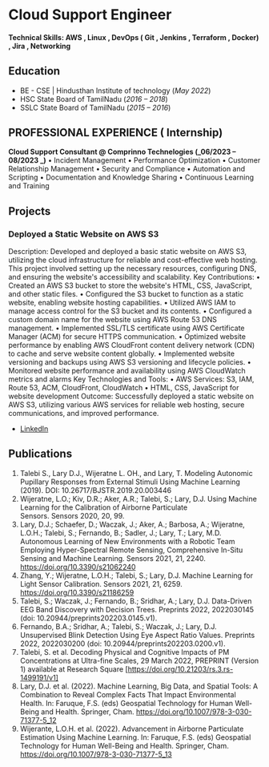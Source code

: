 # Cloud Support Engineer

#### Technical Skills: AWS , Linux , DevOps ( Git , Jenkins , Terraform , Docker) , Jira , Networking

## Education
- BE - CSE | Hindusthan Institute of technology (_May 2022_)								       		
- HSC State Board of TamilNadu  (_2016 – 2018_)	 			        		
- SSLC State Board of TamilNadu  (_2015 – 2016_)

## PROFESSIONAL EXPERIENCE ( Internship)
**Cloud Support Consultant  @ Comprinno Technelogies (_06/2023 – 08/2023 _)**
• Incident Management
• Performance Optimization
• Customer Relationship Management
• Security and Compliance
• Automation and Scripting
• Documentation and Knowledge Sharing
• Continuous Learning and Training 

## Projects
### Deployed a Static Website on AWS S3 

 Description:
 Developed and deployed a basic static website on AWS S3, utilizing the cloud infrastructure for reliable and cost-effective web hosting. This project involved setting up the necessary resources, configuring DNS, and ensuring the website's accessibility and scalability.
Key Contributions:
• Created an AWS S3 bucket to store the website's HTML, CSS, JavaScript, and other static files.
• Configured the S3 bucket to function as a static website, enabling website hosting capabilities.
• Utilized AWS IAM to manage access control for the S3 bucket and its contents.
• Configured a custom domain name for the website using AWS Route 53 DNS management.
• Implemented SSL/TLS certificate using AWS Certificate Manager (ACM) for secure HTTPS communication.
• Optimized website performance by enabling AWS CloudFront content delivery network (CDN) to cache and serve website content globally.
• Implemented website versioning and backups using AWS S3 versioning and lifecycle policies.
• Monitored website performance and availability using AWS CloudWatch metrics and alarms
Key Technologies and Tools:
• AWS Services: S3, IAM, Route 53, ACM, CloudFront, CloudWatch
• HTML, CSS, JavaScript for website development 
Outcome:
Successfully deployed a static website on AWS S3, utilizing various AWS services for reliable web hosting, secure communications, and improved performance.

- [LinkedIn](https://www.linkedin.com/in/barath-kumar-275b34239)

## Publications
1. Talebi S., Lary D.J., Wijeratne L. OH., and Lary, T. Modeling Autonomic Pupillary Responses from External Stimuli Using Machine Learning (2019). DOI: 10.26717/BJSTR.2019.20.003446
2. Wijeratne, L.O.; Kiv, D.R.; Aker, A.R.; Talebi, S.; Lary, D.J. Using Machine Learning for the Calibration of Airborne Particulate Sensors. Sensors 2020, 20, 99.
3. Lary, D.J.; Schaefer, D.; Waczak, J.; Aker, A.; Barbosa, A.; Wijeratne, L.O.H.; Talebi, S.; Fernando, B.; Sadler, J.; Lary, T.; Lary, M.D. Autonomous Learning of New Environments with a Robotic Team Employing Hyper-Spectral Remote Sensing, Comprehensive In-Situ Sensing and Machine Learning. Sensors 2021, 21, 2240. https://doi.org/10.3390/s21062240
4. Zhang, Y.; Wijeratne, L.O.H.; Talebi, S.; Lary, D.J. Machine Learning for Light Sensor Calibration. Sensors 2021, 21, 6259. https://doi.org/10.3390/s21186259
5. Talebi, S.; Waczak, J.; Fernando, B.; Sridhar, A.; Lary, D.J. Data-Driven EEG Band Discovery with Decision Trees. Preprints 2022, 2022030145 (doi: 10.20944/preprints202203.0145.v1).
6. Fernando, B.A.; Sridhar, A.; Talebi, S.; Waczak, J.; Lary, D.J. Unsupervised Blink Detection Using Eye Aspect Ratio Values. Preprints 2022, 2022030200 (doi: 10.20944/preprints202203.0200.v1).
7. Talebi, S. et al. Decoding Physical and Cognitive Impacts of PM Concentrations at Ultra-fine Scales, 29 March 2022, PREPRINT (Version 1) available at Research Square [https://doi.org/10.21203/rs.3.rs-1499191/v1]
8. Lary, D.J. et al. (2022). Machine Learning, Big Data, and Spatial Tools: A Combination to Reveal Complex Facts That Impact Environmental Health. In: Faruque, F.S. (eds) Geospatial Technology for Human Well-Being and Health. Springer, Cham. https://doi.org/10.1007/978-3-030-71377-5_12
9. Wijerante, L.O.H. et al. (2022). Advancement in Airborne Particulate Estimation Using Machine Learning. In: Faruque, F.S. (eds) Geospatial Technology for Human Well-Being and Health. Springer, Cham. https://doi.org/10.1007/978-3-030-71377-5_13

